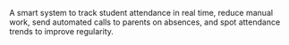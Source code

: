 A smart system to track student attendance in real time, reduce manual work, send automated calls to parents on absences, and spot attendance trends to improve regularity.
